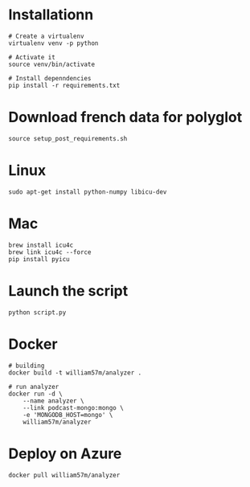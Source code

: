 # Installationn
```
# Create a virtualenv
virtualenv venv -p python

# Activate it
source venv/bin/activate

# Install depenndencies
pip install -r requirements.txt
```

# Download french data for polyglot
```
source setup_post_requirements.sh
```

# Linux
```
sudo apt-get install python-numpy libicu-dev
```

# Mac
```
brew install icu4c
brew link icu4c --force
pip install pyicu
```

# Launch the script
```
python script.py
```

# Docker
```
# building
docker build -t william57m/analyzer .

# run analyzer
docker run -d \
    --name analyzer \
    --link podcast-mongo:mongo \
    -e 'MONGODB_HOST=mongo' \
    william57m/analyzer
```

# Deploy on Azure
```
docker pull william57m/analyzer
```